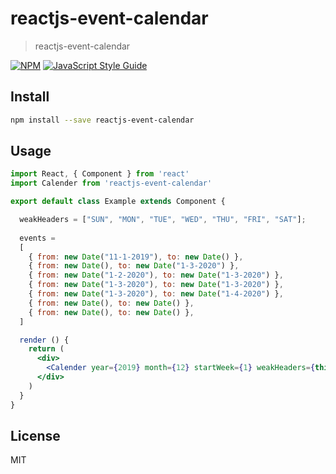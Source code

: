 # reactjs-event-calendar

> reactjs-event-calendar

[![NPM](https://img.shields.io/npm/v/reactjs-event-calendar.svg)](https://www.npmjs.com/package/reactjs-event-calendar) [![JavaScript Style Guide](https://img.shields.io/badge/code_style-standard-brightgreen.svg)](https://standardjs.com)

## Install

```bash
npm install --save reactjs-event-calendar
```

## Usage

```jsx
import React, { Component } from 'react'
import Calender from 'reactjs-event-calendar'

export default class Example extends Component {

  weakHeaders = ["SUN", "MON", "TUE", "WED", "THU", "FRI", "SAT"];
  
  events =
  [
    { from: new Date("11-1-2019"), to: new Date() },
    { from: new Date(), to: new Date("1-3-2020") },
    { from: new Date("1-2-2020"), to: new Date("1-3-2020") },
    { from: new Date("1-3-2020"), to: new Date("1-3-2020") },
    { from: new Date("1-3-2020"), to: new Date("1-4-2020") },
    { from: new Date(), to: new Date() },
    { from: new Date(), to: new Date() },
  ]

  render () {
    return (
      <div>
        <Calender year={2019} month={12} startWeek={1} weakHeaders={this.weakHeaders} events={this.events}/>
      </div>
    )
  }
}

```

## License

MIT
